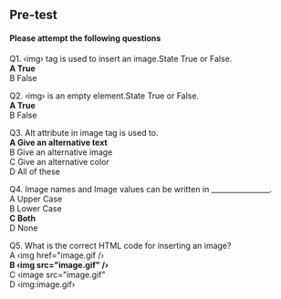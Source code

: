 ## Pre-test
#### Please attempt the following questions

Q1. ‹img› tag is used to insert an image.State True or False.<br>
<b>A  True</b><br>
B   False<br>

Q2. ‹img› is an empty element.State True or False.<br>
<b>A  True</b><br>
B   False<br>

Q3. Alt attribute in image tag is used to.<br>
<b>A  Give an alternative text</b><br>
B  Give an alternative image<br>
C  Give an alternative color<br>
D  All of these<br>

Q4. Image names and Image values can be written in ________________.<br>
A  Upper Case<br>
B  Lower Case<br>
<b>C  Both</b><br>
D  None<br>

Q5. What is the correct HTML code for inserting an image?<br>
A  ‹img href="image.gif /›<br>
<b>B  ‹img src="image.gif" /›<br></b>
C  ‹image src="image.gif"<br>
D  ‹img:image.gif›<br>
